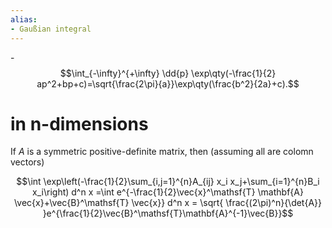 ```yaml
---
alias:
- Gaußian integral
---
```

-$$\int_{-\infty}^{+\infty} \dd{p} \exp\qty(-\frac{1}{2} ap^2+bp+c)=\sqrt{\frac{2\pi}{a}}\exp\qty(\frac{b^2}{2a}+c).$$

# in n-dimensions

If $A$ is a symmetric positive-definite matrix, then (assuming all are colomn vectors)

$$\int \exp\left(-\frac{1}{2}\sum_{i,j=1}^{n}A_{ij} x_i x_j+\sum_{i=1}^{n}B_i x_i\right) d^n x
=\int e^{-\frac{1}{2}\vec{x}^\mathsf{T} \mathbf{A} \vec{x}+\vec{B}^\mathsf{T} \vec{x}} d^n x
= \sqrt{ \frac{(2\pi)^n}{\det{A}} }e^{\frac{1}{2}\vec{B}^\mathsf{T}\mathbf{A}^{-1}\vec{B}}$$